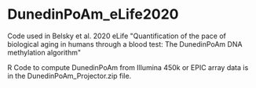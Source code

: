 # DunedinPoAm_eLife2020
Code used in Belsky et al. 2020 eLife "Quantification of the pace of biological aging in humans through a blood test: The DunedinPoAm DNA methylation algorithm"

R Code to compute DunedinPoAm from Illumina 450k or EPIC array data is in the DunedinPoAm_Projector.zip file. 
